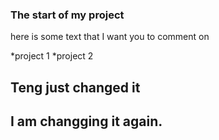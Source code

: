 ### The start of my project
here is some text that I want you to comment on

*project 1
*project 2


## Teng just changed it
## I am changging it again.

